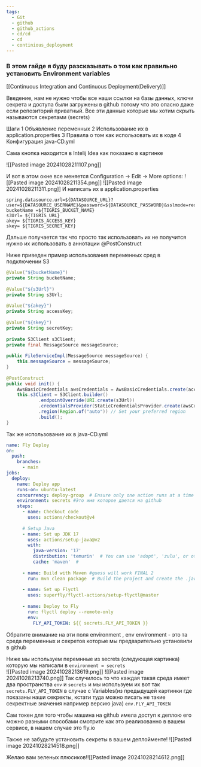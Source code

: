```yaml
---
tags:
  - Git
  - github
  - github_actions
  - cd/cd
  - cd
  - continious_deployment
---
```

### В этом гайде я буду разсказывать о том как правильно установить Environment variables

[[Continuous Integration and Continuous Deployment(Delivery)]]

Введение, нам не нужно чтобы все наши ссылки на базы данных, ключи секрета и доступа были загружены в github потому что это опасно даже если репозиторий приватный. Все эти данные которые мы хотим скрыть называются секретами (secrets)

Шаги 
	1 Объявление переменных
	2 Использование их в application.properties
	3 Правила о том как использовать их в коде
	4 Конфигурация java-CD.yml
 

Сама кнопка находится в Intelij Idea как показано в картинке

![[Pasted image 20241028211107.png]]

И вот в этом окне все меняется Configuration -> Edit -> More options: ![[Pasted image 20241028211354.png]]
![[Pasted image 20241028211311.png]]
И написать их в application.properties
```properties
spring.datasource.url=${DATASOURCE_URL}?user=${DATASOURCE_USERNAME}&password=${DATASOURCE_PASSWORD}&sslmode=require  
bucketName =${TIGRIS_BUCKET_NAME}  
s3Url= ${TIGRIS_URL}  
akey= ${TIGRIS_ACCESS_KEY}  
skey= ${TIGRIS_SECRET_KEY}
```

Дальше получается так что просто так использовать их не получится нужно их использовать в аннотации @PostConstruct 

Ниже приведен пример использования переменных сред в подключении S3
```java
@Value("${bucketName}")  
private String bucketName;  
  
@Value("${s3Url}")  
private String s3Url;  
  
@Value("${akey}")  
private String accessKey;  
  
@Value("${skey}")  
private String secretKey;  
  
private S3Client s3Client;  
private final MessageSource messageSource;  
  
public FileServiceImpl(MessageSource messageSource) {  
    this.messageSource = messageSource;  
}  
  
@PostConstruct  
public void init() {    
    AwsBasicCredentials awsCredentials = AwsBasicCredentials.create(accessKey, secretKey);  
    this.s3Client = S3Client.builder()  
            .endpointOverride(URI.create(s3Url))  
            .credentialsProvider(StaticCredentialsProvider.create(awsCredentials))  
            .region(Region.of("auto")) // Set your preferred region  
            .build();  
}
```

Так же использование их в java-CD.yml

```yml
name: Fly Deploy  
on:  
  push:  
    branches:  
      - main  
jobs:  
  deploy:  
    name: Deploy app  
    runs-on: ubuntu-latest  
    concurrency: deploy-group  # Ensure only one action runs at a time  
    environment: secrets #Это имя которое дается на github   
    steps:  
      - name: Checkout code  
        uses: actions/checkout@v4  
  
      # Setup Java  
      - name: Set up JDK 17  
        uses: actions/setup-java@v2  
        with:  
          java-version: '17'  
          distribution: 'temurin'  # You can use 'adopt', 'zulu', or other distributions as well  
          cache: 'maven'  #  
  
      - name: Build with Maven #guess will work FINAL 2  
        run: mvn clean package  # Build the project and create the .jar file  
  
      - name: Set up Flyctl  
        uses: superfly/flyctl-actions/setup-flyctl@master  
  
      - name: Deploy to Fly  
        run: flyctl deploy --remote-only  
        env:  
          FLY_API_TOKEN: ${{ secrets.FLY_API_TOKEN }}  
```

Обратите внимание на эти поля environment , env
environment - это та среда переменных и секретов которые мы предварительно установили в github 

Ниже мы используем перемнные из secrets (следующая картинка) которую мы написали в 
`environment = secrets`  
![[Pasted image 20241028213619.png]]
![[Pasted image 20241028213740.png]]
Так случилось то что каждая такая среда имеет два пространства `env`  и `secrets`
и мы используем их вот так 
`secrets.FLY_API_TOKEN` в случае с Variables(из предыдущей картинки где показаны наши секректы, кстати туда можно писать не такие секректные значения например версию java)  `env.FLY_API_TOKEN`

Сам токен для того чтобы машина на github имела доступ к деплою его можно разными способами смотрите как это реализованно в вашем сервисе, в нашем случае это fly.io

Также  не забудьте установить секреты в вашем деплойменте! ![[Pasted image 20241028214518.png]]

Желаю вам зеленых плюсиков!![[Pasted image 20241028214612.png]]

